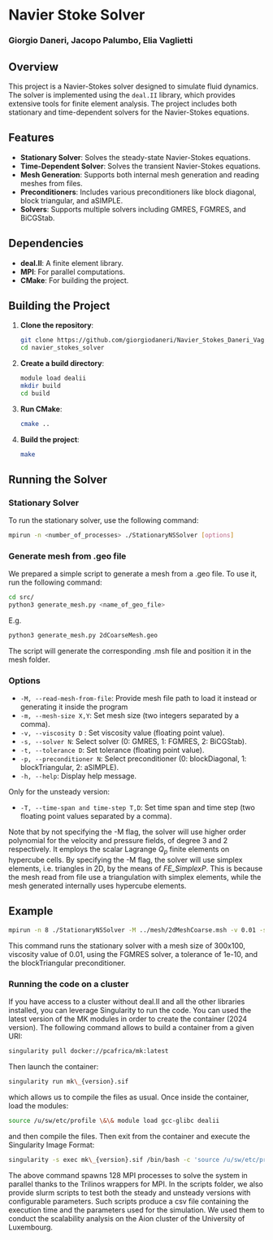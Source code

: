 # Navier Stoke Solver
### Giorgio Daneri, Jacopo Palumbo, Elia Vaglietti

## Overview

This project is a Navier-Stokes solver designed to simulate fluid dynamics. The solver is implemented using the ```deal.II``` library, which provides extensive tools for finite element analysis. The project includes both stationary and time-dependent solvers for the Navier-Stokes equations.

## Features

- **Stationary Solver**: Solves the steady-state Navier-Stokes equations.
- **Time-Dependent Solver**: Solves the transient Navier-Stokes equations.
- **Mesh Generation**: Supports both internal mesh generation and reading meshes from files.
- **Preconditioners**: Includes various preconditioners like block diagonal, block triangular, and aSIMPLE.
- **Solvers**: Supports multiple solvers including GMRES, FGMRES, and BiCGStab.

## Dependencies

- **deal.II**: A finite element library.
- **MPI**: For parallel computations.
- **CMake**: For building the project.

## Building the Project

1. **Clone the repository**:
    ```sh
    git clone https://github.com/giorgiodaneri/Navier_Stokes_Daneri_Vaglietti.git
    cd navier_stokes_solver
    ```

2. **Create a build directory**:
    ```sh
    module load dealii
    mkdir build
    cd build
    ```

3. **Run CMake**:
    ```sh
    cmake ..
    ```

4. **Build the project**:
    ```sh
    make
    ```

## Running the Solver

### Stationary Solver

To run the stationary solver, use the following command:
```sh
mpirun -n <number_of_processes> ./StationaryNSSolver [options]
```
### Generate mesh from .geo file
We prepared a simple script to generate a mesh from a .geo file. To use it, run the following command:
```sh
cd src/
python3 generate_mesh.py <name_of_geo_file>
```
E.g.
```sh
python3 generate_mesh.py 2dCoarseMesh.geo
```
The script will generate the corresponding .msh file and position it in the mesh folder.
### Options

- `-M, --read-mesh-from-file`: Provide mesh file path to load it instead or generating it inside the program
- `-m, --mesh-size X,Y`: Set mesh size (two integers separated by a comma).
- `-v, --viscosity D` : Set viscosity value (floating point value).
- `-s, --solver N`: Select solver (0: GMRES, 1: FGMRES, 2: BiCGStab).
- `-t, --tolerance D`: Set tolerance (floating point value).
- `-p, --preconditioner N`: Select preconditioner (0: blockDiagonal, 1: blockTriangular, 2: aSIMPLE).
- `-h, --help`: Display help message.

Only for the unsteady version:
- `-T, --time-span and time-step T,D`: Set time span and time step (two floating point values separated by a comma).

Note that by not specifying the -M flag, the solver will use higher order polynomial for the velocity and pressure fields, of degree 3 and 2 respectively. It employs the scalar Lagrange $Q_p$ finite elements on hypercube cells. 
By specifying the -M flag, the solver will use simplex elements, i.e. triangles in 2D, by the means of *FE_SimplexP*. This is because the mesh read from file use a triangulation with simplex elements, while the mesh generated internally uses hypercube elements. 

## Example

```sh
mpirun -n 8 ./StationaryNSSolver -M ../mesh/2dMeshCoarse.msh -v 0.01 -s 1 -t 0.000000001 -p 1
```

This command runs the stationary solver with a mesh size of 300x100, viscosity value of 0.01, using the FGMRES solver, a tolerance of 1e-10, and the blockTriangular preconditioner.

### Running the code on a cluster
If you have access to a cluster without deal.II and all the other libraries installed, you can leverage Singularity to run the code. You can used the latest version of the MK modules in order to create the container (2024 version). The following command allows to build a container from a given URI: 
```sh
singularity pull docker://pcafrica/mk:latest
```
Then launch the container:
```sh
singularity run mk\_{version}.sif
```
which allows us to compile the files as usual. Once inside the container, load the modules:
```sh
source /u/sw/etc/profile \&\& module load gcc-glibc dealii
```
and then compile the files. Then exit from the container and execute the Singularity Image Format:
```sh
singularity -s exec mk\_{version}.sif /bin/bash -c 'source /u/sw/etc/profile \&\& module load gcc-glibc dealii \&\& mpiexec -n 128 {exec\_path} [options]
```
The above command spawns 128 MPI processes to solve the system in parallel thanks to the Trilinos wrappers for MPI. In the scripts folder, we also provide slurm scripts to test both the steady and unsteady versions with configurable parameters. Such scripts produce a csv file containing the execution time and the parameters used for the simulation. We used them to conduct the scalability analysis on the Aion cluster of the University of Luxembourg. 